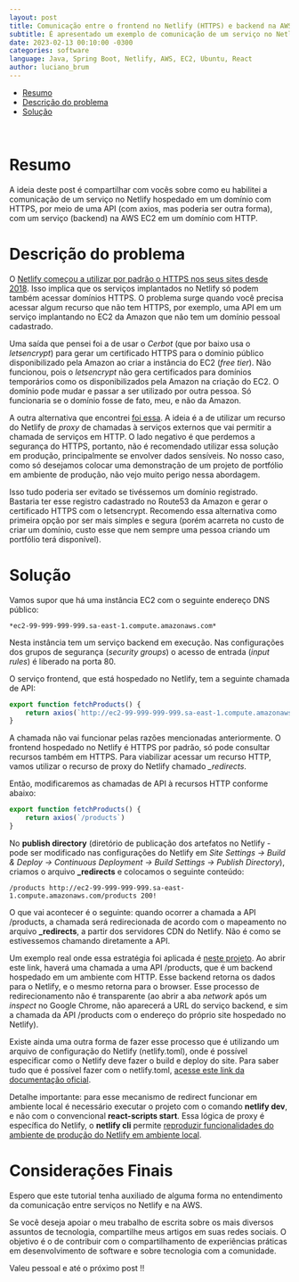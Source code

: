 ```yaml
---
layout: post
title: Comunicação entre o frontend no Netlify (HTTPS) e backend na AWS EC2 (HTTP)
subtitle: É apresentado um exemplo de comunicação de um serviço no Netlify (por padrão em HTTPS) e um na Amazon EC2 (free tier).
date: 2023-02-13 00:10:00 -0300
categories: software
language: Java, Spring Boot, Netlify, AWS, EC2, Ubuntu, React
author: luciano_brum
---
```


- [Resumo](#resumo)
- [Descrição do problema](#descrição-do-problema)
- [Solução](#solução)
<br>

# Resumo

A ideia deste post é compartilhar com vocês sobre como eu habilitei a comunicação de um serviço no Netlify hospedado em um domínio com HTTPS, por meio de uma API (com axios, mas poderia ser outra forma), com um serviço (backend) na AWS EC2 em um domínio com HTTP.

# Descrição do problema

O [Netlify começou a utilizar por padrão o HTTPS nos seus sites desde 2018](https://www.netlify.com/blog/2018/07/02/all-new-sites-on-netlify-are-https-by-default/). Isso implica que os serviços implantados no Netlify só podem também acessar domínios HTTPS. O problema surge quando você precisa acessar algum recurso que não tem HTTPS, por exemplo, uma API em um serviço implantando no EC2 da Amazon que não tem um domínio pessoal cadastrado. 

Uma saída que pensei foi a de usar o *Cerbot* (que por baixo usa o *letsencrypt*) para gerar um certificado HTTPS para o domínio público disponibilizado pela Amazon ao criar a instância do EC2 (*free tier*). Não funcionou, pois o *letsencrypt* não gera certificados para domínios temporários como os disponibilizados pela Amazon na criação do EC2. O domínio pode mudar e passar a ser utilizado por outra pessoa. Só funcionaria se o domínio fosse de fato, meu, e não da Amazon. 

A outra alternativa que encontrei [foi essa](https://github.com/netlify/cli/issues/158#issuecomment-540140129). A ideia é a de utilizar um recurso do Netlify de *proxy* de chamadas à serviços externos que vai permitir a chamada de serviços em HTTP. O lado negativo é que perdemos a segurança do HTTPS, portanto, não é recomendado utilizar essa solução em produção, principalmente se envolver dados sensíveis. No nosso caso, como só desejamos colocar uma demonstração de um projeto de portfólio em ambiente de produção, não vejo muito perigo nessa abordagem. 

Isso tudo poderia ser evitado se tivéssemos um domínio registrado. Bastaria ter esse registro cadastrado no Route53 da Amazon e gerar o certificado HTTPS com o letsencrypt. Recomendo essa alternativa como primeira opção por ser mais simples e segura (porém acarreta no custo de criar um domínio, custo esse que nem sempre uma pessoa criando um portfólio terá disponível). 

# Solução

Vamos supor que há uma instância EC2 com o seguinte endereço DNS público:

```
*ec2-99-999-999-999.sa-east-1.compute.amazonaws.com*
```

Nesta instância tem um serviço backend em execução. Nas configurações dos grupos de segurança (*security groups*) o acesso de entrada (*input rules*) é liberado na porta 80. 

O serviço frontend, que está hospedado no Netlify, tem a seguinte chamada de API:

```javascript
export function fetchProducts() {
    return axios(`http://ec2-99-999-999-999.sa-east-1.compute.amazonaws.com/products`)
}
```

A chamada não vai funcionar pelas razões mencionadas anteriormente. O frontend hospedado no Netlify é HTTPS por padrão, só pode consultar recursos também em HTTPS. Para viabilizar acessar um recurso HTTP, vamos utilizar o recurso de proxy do Netlify chamado *_redirects*.

Então, modificaremos as chamadas de API à recursos HTTP conforme abaixo:

```javascript
export function fetchProducts() {
    return axios(`/products`)
}
```

No **publish directory** (diretório de publicação dos artefatos no Netlify - pode ser modificado nas configurações do Netlify em *Site Settings -> Build & Deploy -> Continuous Deployment -> Build Settings -> Publish Directory*), criamos o arquivo **_redirects** e colocamos o seguinte conteúdo:

```
/products http://ec2-99-999-999-999.sa-east-1.compute.amazonaws.com/products 200!
```

O que vai acontecer é o seguinte: quando ocorrer a chamada a API /products, a chamada será redirecionada de acordo com o mapeamento no arquivo **_redirects**, a partir dos servidores CDN do Netlify. Não é como se estivessemos chamando diretamente a API.

Um exemplo real onde essa estratégia foi aplicada é [neste projeto](https://sds2-delivery-food.netlify.app/orders). Ao abrir este link, haverá uma chamada a uma API /products, que é um backend hospedado em um ambiente com HTTP. Esse backend retorna os dados para o Netlify, e o mesmo retorna para o browser. Esse processo de redirecionamento não é transparente (ao abrir a aba *network* após um *inspect* no Google Chrome, não aparecerá a URL do serviço backend, e sim a chamada da API /products com o endereço do próprio site hospedado no Netlify).

Existe ainda uma outra forma de fazer esse processo que é utilizando um arquivo de configuração do Netlify (netlify.toml), onde é possível especificar como o Netlify deve fazer o build e deploy do site. Para saber tudo que é possível fazer com o netlify.toml, [acesse este link da documentação oficial](https://docs.netlify.com/configure-builds/file-based-configuration/).

Detalhe importante: para esse mecanismo de redirect funcionar em ambiente local é necessário executar o projeto com o comando **netlify dev**, e não com o convencional **react-scripts start**. Essa lógica de proxy é específica do Netlify, o **netlify cli** permite [reproduzir funcionalidades do ambiente de produção do Netlify em ambiente local](https://docs.netlify.com/cli/get-started/#run-a-local-development-environment).

# Considerações Finais 

Espero que este tutorial tenha auxiliado de alguma forma no entendimento da comunicação entre serviços no Netlify e na AWS.

Se você deseja apoiar o meu trabalho de escrita sobre os mais diversos assuntos de tecnologia, compartilhe meus artigos em suas redes sociais. O objetivo é o de contribuir com o compartilhamento de experiências práticas em desenvolvimento de software e sobre tecnologia com a comunidade.

Valeu pessoal e até o próximo post !! 
